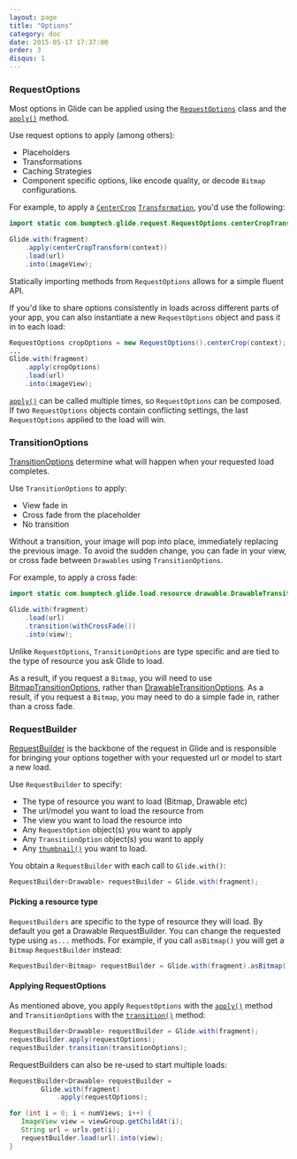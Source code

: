 ```yaml
---
layout: page
title: "Options"
category: doc
date: 2015-05-17 17:37:00
order: 3
disqus: 1
---
```

### RequestOptions

Most options in Glide can be applied using the [``RequestOptions``][1] class and the [``apply()``][2] method.

Use request options to apply (among others):

* Placeholders
* Transformations
* Caching Strategies
* Component specific options, like encode quality, or decode ``Bitmap`` configurations.

For example, to apply a [``CenterCrop``][3] [``Transformation``][4], you'd use the following:

```java
import static com.bumptech.glide.request.RequestOptions.centerCropTransform;

Glide.with(fragment)
    .apply(centerCropTransform(context))
    .load(url)
    .into(imageView);
```

Statically importing methods from ``RequestOptions`` allows for a simple fluent API.

If you'd like to share options consistently in loads across different parts of your app, you can also instantiate a new ``RequestOptions`` object and pass it in to each load:

```java
RequestOptions cropOptions = new RequestOptions().centerCrop(context);
...
Glide.with(fragment)
    .apply(cropOptions)
    .load(url)
    .into(imageView);
```

[``apply()``][2] can be called multiple times, so ``RequestOptions`` can be composed. If two ``RequestOptions`` objects contain conflicting settings, the last ``RequestOptions`` applied to the load will win.

### TransitionOptions

[TransitionOptions][5] determine what will happen when your requested load completes.

Use ``TransitionOptions`` to apply:

* View fade in
* Cross fade from the placeholder
* No transition

Without a transition, your image will pop into place, immediately replacing the previous image. To avoid the sudden change, you can fade in your view, or cross fade between ``Drawables`` using ``TransitionOptions``.

For example, to apply a cross fade:

```java
import static com.bumptech.glide.load.resource.drawable.DrawableTransitionOptions.withCrossFade;

Glide.with(fragment)
    .load(url)
    .transition(withCrossFade())
    .into(view);
```

Unlike ``RequestOptions``, ``TransitionOptions`` are type specific and are tied to the type of resource you ask Glide to load.

As a result, if you request a ``Bitmap``, you will need to use [BitmapTransitionOptions][6], rather than [DrawableTransitionOptions][7]. As a result, if you request a ``Bitmap``, you may need to do a simple fade in, rather than a cross fade.

### RequestBuilder

[RequestBuilder][8] is the backbone of the request in Glide and is responsible for bringing your options together with your requested url or model to start a new load.

Use ``RequestBuilder`` to specify:

* The type of resource you want to load (Bitmap, Drawable etc)
* The url/model you want to load the resource from
* The view you want to load the resource into
* Any ``RequestOption`` object(s) you want to apply
* Any ``TransitionOption`` object(s) you want to apply
* Any [``thumbnail()``][9] you want to load.

You obtain a ``RequestBuilder`` with each call to ``Glide.with()``:

```java
RequestBuilder<Drawable> requestBuilder = Glide.with(fragment);
```

#### Picking a resource type

``RequestBuilders`` are specific to the type of resource they will load. By default you get a Drawable RequestBuilder.  You can change the requested type using ``as...`` methods. For example, if you call ``asBitmap()`` you will get a ``Bitmap``
``RequestBuilder`` instead:

```java
RequestBuilder<Bitmap> requestBuilder = Glide.with(fragment).asBitmap();
```

#### Applying RequestOptions

As mentioned above, you apply ``RequestOptions`` with the [``apply()``][2] method and ``TransitionOptions`` with the [``transition()``][10] method:

```java
RequestBuilder<Drawable> requestBuilder = Glide.with(fragment);
requestBuilder.apply(requestOptions);
requestBuilder.transition(transitionOptions);
```

RequestBuilders can also be re-used to start multiple loads:

```java
RequestBuilder<Drawable> requestBuilder =
        Glide.with(fragment)
            .apply(requestOptions);

for (int i = 0; i < numViews; i++) {
   ImageView view = viewGroup.getChildAt(i);
   String url = urls.get(i);
   requestBuilder.load(url).into(view);
}
```


[1]: http://bumptech.github.io/glide/javadocs/400/com/bumptech/glide/request/RequestOptions.html
[2]: http://bumptech.github.io/glide/javadocs/400/com/bumptech/glide/RequestBuilder.html#apply(com.bumptech.glide.request.BaseRequestOptions)
[3]: http://bumptech.github.io/glide/javadocs/400/com/bumptech/glide/load/resource/bitmap/CenterCrop.html
[4]: http://bumptech.github.io/glide/javadocs/400/com/bumptech/glide/load/Transformation.html
[5]: http://bumptech.github.io/glide/javadocs/400/com/bumptech/glide/TransitionOptions.html
[6]: http://bumptech.github.io/glide/javadocs/400/com/bumptech/glide/load/resource/bitmap/BitmapTransitionOptions.html
[7]: http://bumptech.github.io/glide/javadocs/400/com/bumptech/glide/load/resource/drawable/DrawableTransitionOptions.html
[8]: http://bumptech.github.io/glide/javadocs/400/com/bumptech/glide/RequestBuilder.html
[9]: http://bumptech.github.io/glide/javadocs/400/com/bumptech/glide/RequestBuilder.html#thumbnail(com.bumptech.glide.RequestBuilder)
[10]: http://bumptech.github.io/glide/javadocs/400/com/bumptech/glide/RequestBuilder.html#transition(com.bumptech.glide.TransitionOptions)
